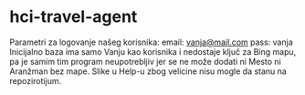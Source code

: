 # hci-travel-agent
Parametri za logovanje našeg korisnika:
email: vanja@mail.com
pass: vanja
Inicijalno baza ima samo Vanju kao korisnika i nedostaje ključ za Bing mapu, pa je samim tim 
program neupotrebljiv jer se ne može dodati ni Mesto ni Aranžman bez mape. 
Slike u Help-u zbog velicine nisu mogle da stanu na repozirotijum.
